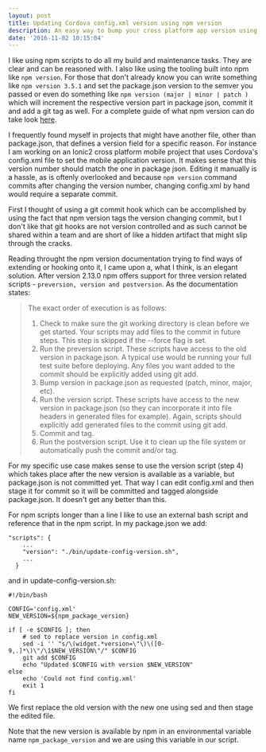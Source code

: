 ```yaml
---
layout: post
title: Updating Cordova config.xml version using npm version
description: An easy way to bump your cross platform app version using npm version
date: '2016-11-02 10:15:04'
---
```


I like using npm scripts to do all my build and maintenance tasks. They are clear and can be reasoned with. I also like using the tooling built into npm like `npm version`. For those that don't already know you can write something like `npm version 3.5.1` and set the package.json version to the semver you passed or even do something like `npm version (major | minor | patch )` which will increment the respective version part in package json, commit it and add a git tag as well. For a complete guide of what npm version can do take look [here](https://docs.npmjs.com/cli/version).

I frequently found myself in projects that might have another file, other than package.json, that defines a version field for a specific reason. For instance I am working on an Ionic2 cross platform mobile project that uses Cordova's config.xml file to set the mobile application version. It makes sense that this version number should match the one in package json. Editing it manually is a hassle, as is oftenly overlooked and because `npm version` command commits after changing the version number, changing config.xml by hand would require a separate commit.

First I thought of using a git commit hook which can be accomplished by using the fact that npm version tags the version changing commit, but I don't like that git hooks are not version controlled and as such cannot be shared within a team and are short of like a hidden artifact that might slip through the cracks.

Reading throught the npm version documentation trying to find ways of extending or hooking onto it, I came upon a, what I think, is an elegant solution. After version 2.13.0 npm offers support for three version related scripts -  `preversion, version and postversion`. As the documentation states:
>The exact order of execution is as follows:
>1. Check to make sure the git working directory is clean before we get started. Your scripts may add files to the commit in future steps. This step is skipped if the --force flag is set.
>2. Run the preversion script. These scripts have access to the old version in package.json. A typical use would be running your full test suite before deploying. Any files you want added to the commit should be explicitly added using git add.
>3. Bump version in package.json as requested (patch, minor, major, etc).
>4. Run the version script. These scripts have access to the new version in package.json (so they can incorporate it into file headers in generated files for example). Again, scripts should explicitly add generated files to the commit using git add.
>5. Commit and tag.
>6. Run the postversion script. Use it to clean up the file system or automatically push the commit and/or tag.

For my specific use case makes sense to use the version script (step 4) which takes place after the new version is available as a variable, but package.json is not committed yet. That way I can edit config.xml and then stage it for commit so it will be committed and tagged alongside package.json. It doesn't get any better than this.

For npm scripts longer than a line I like to use an external bash script and reference that in the npm script. In my package.json we add:

```
"scripts": {
    ...
    "version": "./bin/update-config-version.sh",
    ...
  }
```

and in update-config-version.sh:

```
#!/bin/bash

CONFIG='config.xml'
NEW_VERSION=${npm_package_version}

if [ -e $CONFIG ]; then
    # sed to replace version in config.xml
    sed -i '' "s/\(widget.*version=\"\)\([0-9,.]*\)\"/\1$NEW_VERSION\"/" $CONFIG
    git add $CONFIG
    echo "Updated $CONFIG with version $NEW_VERSION"
else
    echo 'Could not find config.xml'
    exit 1
fi
```
We first replace the old version with the new one using sed and then stage the edited file.

Note that the new version is available by npm in an environmental variable name `npm_package_version` and we are using this variable in our script.
